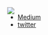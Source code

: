 <a href="https://github.com/anuraghazra/github-readme-stats">
  <img align="left" src="https://github-readme-stats.vercel.app/api?username=ymizushi&count_private=true&show_icons=true" />
</a>

- [Medium](https://medium.com/@ymizushi)
- [twitter](https://twitter.com/ymizushi)

